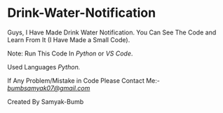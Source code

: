 # Drink-Water-Notification

 Guys, I Have Made Drink Water Notification. You Can See The Code and Learn From It (I Have Made a Small Code).
 
Note: Run This Code In *Python* or *VS Code*.

Used Languages *Python.* 

If Any Problem/Mistake in Code Please Contact Me:- *bumbsamyak07@gmail.com*

Created By Samyak-Bumb
